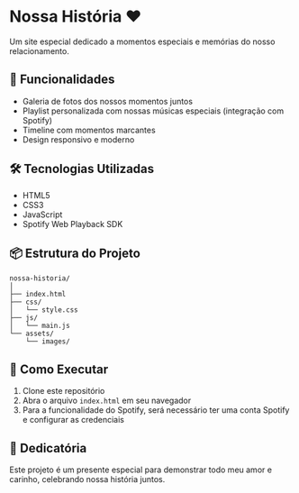 # Nossa História ❤️

Um site especial dedicado a momentos especiais e memórias do nosso relacionamento.

## 💫 Funcionalidades

- Galeria de fotos dos nossos momentos juntos
- Playlist personalizada com nossas músicas especiais (integração com Spotify)
- Timeline com momentos marcantes
- Design responsivo e moderno

## 🛠️ Tecnologias Utilizadas

- HTML5
- CSS3
- JavaScript
- Spotify Web Playback SDK

## 📦 Estrutura do Projeto

```
nossa-historia/
│
├── index.html
├── css/
│   └── style.css
├── js/
│   └── main.js
└── assets/
    └── images/
```

## 🚀 Como Executar

1. Clone este repositório
2. Abra o arquivo `index.html` em seu navegador
3. Para a funcionalidade do Spotify, será necessário ter uma conta Spotify e configurar as credenciais

## 💝 Dedicatória

Este projeto é um presente especial para demonstrar todo meu amor e carinho, celebrando nossa história juntos.
